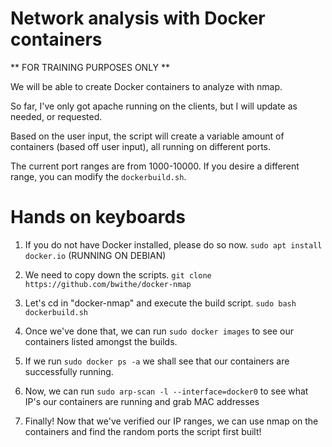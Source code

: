 # Network analysis with Docker containers

** FOR TRAINING PURPOSES ONLY **

We will be able to create Docker containers to analyze with nmap.

So far, I've only got apache running on the clients, but I will update as needed, or requested.

Based on the user input, the script will create a variable amount of containers (based off user input), all running on different ports.

The current port ranges are from 1000-10000. If you desire a different range, you can modify the ```dockerbuild.sh```.

# Hands on keyboards
1. If you do not have Docker installed, please do so now.
```sudo apt install docker.io``` (RUNNING ON DEBIAN)
  
3. We need to copy down the scripts.
```git clone https://github.com/bwithe/docker-nmap```

4. Let's cd in "docker-nmap" and execute the build script.
```sudo bash dockerbuild.sh```

5. Once we've done that, we can run ```sudo docker images``` to see our containers listed amongst the builds.

6. If we run ```sudo docker ps -a``` we shall see that our containers are successfully running.

7. Now, we can run ```sudo arp-scan -l --interface=docker0``` to see what IP's our containers are running and grab MAC addresses

8. Finally! Now that we've verified our IP ranges, we can use nmap on the containers and find the random ports the script first built!

